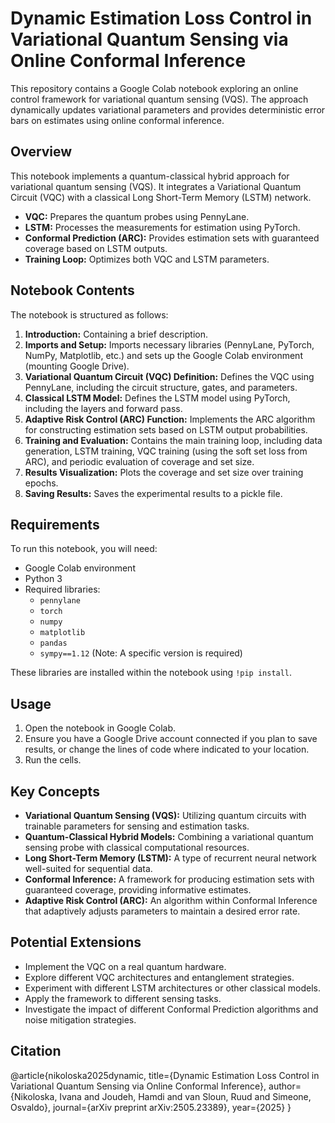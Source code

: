 # Dynamic Estimation Loss Control in Variational Quantum Sensing via Online Conformal Inference

This repository contains a Google Colab notebook exploring an online control framework for variational quantum sensing (VQS). The approach dynamically updates variational parameters and provides deterministic error bars on estimates using online conformal inference.

## Overview

This notebook implements a quantum-classical hybrid approach for variational quantum sensing (VQS). It integrates a Variational Quantum Circuit (VQC) with a classical Long Short-Term Memory (LSTM) network.

- **VQC:** Prepares the quantum probes using PennyLane.
- **LSTM:** Processes the measurements for estimation using PyTorch.
- **Conformal Prediction (ARC):** Provides estimation sets with guaranteed coverage based on LSTM outputs.
- **Training Loop:** Optimizes both VQC and LSTM parameters.

## Notebook Contents

The notebook is structured as follows:

1.  **Introduction:** Containing a brief description.
2.  **Imports and Setup:** Imports necessary libraries (PennyLane, PyTorch, NumPy, Matplotlib, etc.) and sets up the Google Colab environment (mounting Google Drive).
3.  **Variational Quantum Circuit (VQC) Definition:** Defines the VQC using PennyLane, including the circuit structure, gates, and parameters.
4.  **Classical LSTM Model:** Defines the LSTM model using PyTorch, including the layers and forward pass.
5.  **Adaptive Risk Control (ARC) Function:** Implements the ARC algorithm for constructing estimation sets based on LSTM output probabilities.
6.  **Training and Evaluation:** Contains the main training loop, including data generation, LSTM training, VQC training (using the soft set loss from ARC), and periodic evaluation of coverage and set size.
7.  **Results Visualization:** Plots the coverage and set size over training epochs.
8.  **Saving Results:** Saves the experimental results to a pickle file.

## Requirements

To run this notebook, you will need:

-   Google Colab environment
-   Python 3
-   Required libraries:
    -   `pennylane`
    -   `torch`
    -   `numpy`
    -   `matplotlib`
    -   `pandas`
    -   `sympy==1.12` (Note: A specific version is required)

These libraries are installed within the notebook using `!pip install`.

## Usage

1.  Open the notebook in Google Colab.
2.  Ensure you have a Google Drive account connected if you plan to save results, or change the lines of code where indicated to your location.
3.  Run the cells.

## Key Concepts

-   **Variational Quantum Sensing (VQS):** Utilizing quantum circuits with trainable parameters for sensing and estimation tasks.
-   **Quantum-Classical Hybrid Models:** Combining a variational quantum sensing probe with classical computational resources.
-   **Long Short-Term Memory (LSTM):** A type of recurrent neural network well-suited for sequential data.
-   **Conformal Inference:** A framework for producing estimation sets with guaranteed coverage, providing informative estimates.
-   **Adaptive Risk Control (ARC):** An algorithm within Conformal Inference that adaptively adjusts parameters to maintain a desired error rate.

## Potential Extensions

-   Implement the VQC on a real quantum hardware.
-   Explore different VQC architectures and entanglement strategies.
-   Experiment with different LSTM architectures or other classical models.
-   Apply the framework to different sensing tasks.
-   Investigate the impact of different Conformal Prediction algorithms and noise mitigation strategies.


## Citation

@article{nikoloska2025dynamic,
  title={Dynamic Estimation Loss Control in Variational Quantum Sensing via Online Conformal Inference},
  author={Nikoloska, Ivana and Joudeh, Hamdi and van Sloun, Ruud and Simeone, Osvaldo},
  journal={arXiv preprint arXiv:2505.23389},
  year={2025}
}

